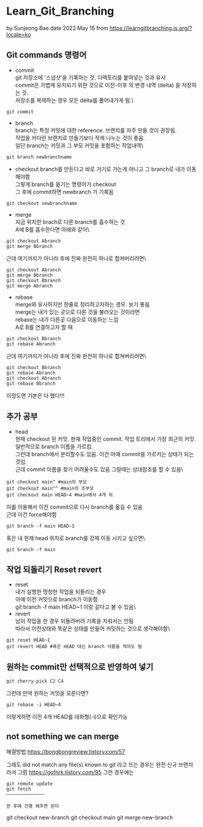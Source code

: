 # Learn_Git_Branching
by Sunjeong Bae
date 2022 May 15
from https://learngitbranching.js.org/?locale=ko

## Git commands 명령어
- commit \
git 저장소에 '스냅샷'을 기록하는 것. 디렉토리를 붙여넣는 것과 유사\
commit은 가볍게 유지되기 위한 것으로 이전-이후 의 변경 내역 (delta) 을 저장하는 것. \
저장소를 복제하는 경우 모든 delta를 풀어내가게 됨.\
~~~~~~~~~
git commit
~~~~~~~~~~~

- branch \
branch는 특정 커밋에 대한 reference. 브랜치를 자주 만들 것이 권장됨.\
작업을 커다란 브랜치로 만들기보다 작게 나누는 것이 좋음.\
일단 branch는 커밋과 그 부모 커밋을 포함하는 작업내역\
~~~~~~~~~
git branch newbranchname
~~~~~~~~~~~

- checkout
branch를 만든다고 바로 거기로 가는게 아니고 그 branch로 내가 이동해야함\
그렇게 branch를 옮기는 명령어가 checkout\
그 후에 commit하면 newbranch 가 기록됨
~~~~~~~~~
git checkout newbranchname
~~~~~~~~~~~
- merge\
지금 위치한 brach로 다른 branch를 흡수하는 것\
A에 B를 흡수한다면 아래와 같이\
~~~~~~~~~
git checkout Abranch
git merge Bbranch
~~~~~~~~~~~
근데 여기까지가 아니라 후에 진짜 완전히 하나로 합쳐버리려면\
~~~~~~~~~
git checkout Abranch
git merge Bbranch 
git checkout Bbranch
git merge Abranch
~~~~~~~~~~~

- rebase\
merge와 유사하지만 한줄로 정리하고자하는 경우. 보기 좋음\
merge는 내가 있는 곳으로 다른 것을 불러오는 것이라면 \
rebase는 내가 다른곳 다음으로 이동하는 느낌\
A로 B를 연결하고자 할 때
~~~~~~~~~
git checkout Bbranch
git rebase Abranch
~~~~~~~~~~~
근데 여기까지가 아니라 후에 진짜 완전히 하나로 합쳐버리려면\
~~~~~~~~~
git checkout Bbranch
git rebase Abranch
git checkout Abranch
git rebase Bbranch
~~~~~~~~~~~
이정도면 기본은 다 했다!!!

## 추가 공부
- head\
현재 checkout 된 커밋. 현재 작업중인 commit. 작업 트리에서 가장 최근의 커밋.\
일반적으로 branch 이름을 가르킴. \
그런데  branch에서 분리할수도 있음. 이건 아얘 commit을 가르키는 상태가 되는 것임.\
근데 commit 이름을 찾기 어려울수도 있음 그럴때는 상대참조를 할 수 있음\
~~~~~~~~~
git checkout main^ #main의 부모
git checkout main^^ #main의 조부모
git checkout main HEAD~4 #main에서 4개 위
~~~~~~~~~
이를 이용해서 이전 commit으로 다시 branch를 옮길 수 있음\
근데 이건 force해야함
~~~~~~~~~ 
git branch -f main HEAD~3 
~~~~~~~~~
혹은 내 현재 head 위치로 branch를 강제 이동 시키고 싶으면\
~~~~~~~~~ 
git branch -f main
~~~~~~~~~

## 작업 되돌리기 Reset revert
- reset\
내가 실행한 멍청한 작업을 되돌리는 경우\
아얘 이전 커밋으로 branch가 이동함\
git branch -f main HEAD~1 이랑 같다고 볼 수 있음\
- revert \
남이 작업을 한 경우 되돌려버려 기록을 지워서는 안됨\
따라서 이전상태와 똑같은 상태를 만들어 커밋하는 것으로 생각해야함\

~~~~~~~~~ 
git reset HEAD~1
git revert HEAD #혹은 HEAD 대신 branch 이름을 적어도 됨
~~~~~~~~~

## 원하는 commit만 선택적으로 반영하여 넣기
~~~~~~~~~~~~
git cherry-pick C2 C4
~~~~~~~~~~~~~

그런데 만약 원하는 커밋을 모른다면?

~~~~~~~~~~~~
git rebase -i HEAD~4
~~~~~~~~~~~~

이렇게하면 이전 4개 HEAD를 대화형(-i)으로 확인가능


## not something we can merge
해결방법
https://bongbongreview.tistory.com/57

그래도 
did not match any file(s) known to git
라고 뜨는 경우는 완전 신규 브랜치라서 그럼
https://gofnrk.tistory.com/95
그런 경우에는 

~~~~~~~~~~~~~~~
git remote update
git fetch
~~~~~~~~~~~~~~

한 후에 진행 해주면 된다

~~~~~~~~~~~~~~~~~
git checkout new-branch
git checkout main
git merge new-branch
~~~~~~~~~~~~~~~~~


